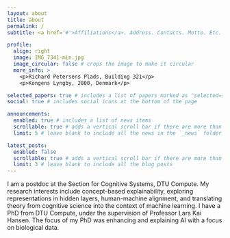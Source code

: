 ```yaml
---
layout: about
title: about
permalink: /
subtitle: <a href='#'>Affiliations</a>. Address. Contacts. Motto. Etc.

profile:
  align: right
  image: IMG_7341-min.jpg
  image_circular: false # crops the image to make it circular
  more_info: >
    <p>Richard Petersens Plads, Building 321</p>
    <p>Kongens Lyngby, 2800, Denmark</p>

selected_papers: true # includes a list of papers marked as "selected={true}"
social: true # includes social icons at the bottom of the page

announcements:
  enabled: true # includes a list of news items
  scrollable: true # adds a vertical scroll bar if there are more than 3 news items
  limit: 5 # leave blank to include all the news in the `_news` folder

latest_posts:
  enabled: false
  scrollable: true # adds a vertical scroll bar if there are more than 3 new posts items
  limit: 3 # leave blank to include all the blog posts
---
```


I am a postdoc at the Section for Cognitive Systems, DTU Compute. My research interests include concept-based explainability, exploring representations in hidden layers, human-machine alignment, and translating theory from cognitive science into the context of machine learning. I have a PhD from DTU Compute, under the supervision of Professor Lars Kai Hansen. The focus of my PhD was enhancing and explaining AI with a focus on biological data.

